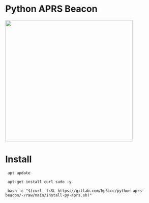 # Python APRS Beacon

<img src="https://gitlab.com/hp3icc/python-aprs-beacon/-/raw/main/python-aprs.jpg" width="400" height="380">


# Install
   
```
 apt update 

 apt-get install curl sudo -y
 
 bash -c "$(curl -fsSL https://gitlab.com/hp3icc/python-aprs-beacon/-/raw/main/install-py-aprs.sh)"

```
